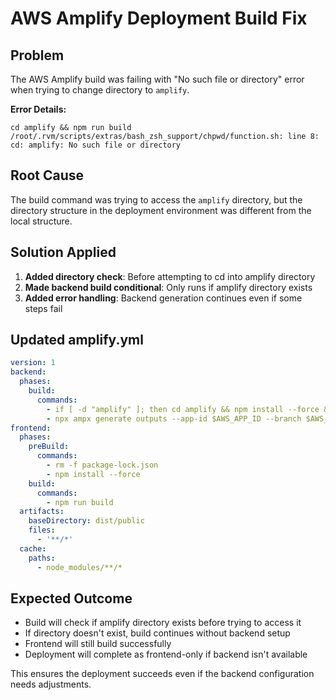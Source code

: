 # AWS Amplify Deployment Build Fix

## Problem
The AWS Amplify build was failing with "No such file or directory" error when trying to change directory to `amplify`.

**Error Details:**
```
cd amplify && npm run build
/root/.rvm/scripts/extras/bash_zsh_support/chpwd/function.sh: line 8: cd: amplify: No such file or directory
```

## Root Cause
The build command was trying to access the `amplify` directory, but the directory structure in the deployment environment was different from the local structure.

## Solution Applied
1. **Added directory check**: Before attempting to cd into amplify directory
2. **Made backend build conditional**: Only runs if amplify directory exists
3. **Added error handling**: Backend generation continues even if some steps fail

## Updated amplify.yml
```yaml
version: 1
backend:
  phases:
    build:
      commands:
        - if [ -d "amplify" ]; then cd amplify && npm install --force && npm run build; fi
        - npx ampx generate outputs --app-id $AWS_APP_ID --branch $AWS_BRANCH --format json --out-dir . || echo "Backend generation skipped"
frontend:
  phases:
    preBuild:
      commands:
        - rm -f package-lock.json
        - npm install --force
    build:
      commands:
        - npm run build
  artifacts:
    baseDirectory: dist/public
    files:
      - '**/*'
  cache:
    paths:
      - node_modules/**/*
```

## Expected Outcome
- Build will check if amplify directory exists before trying to access it
- If directory doesn't exist, build continues without backend setup
- Frontend will still build successfully
- Deployment will complete as frontend-only if backend isn't available

This ensures the deployment succeeds even if the backend configuration needs adjustments.